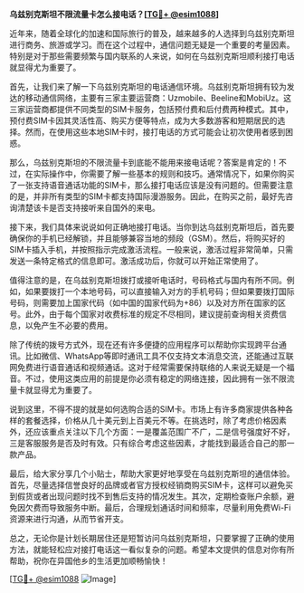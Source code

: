 **乌兹别克斯坦不限流量卡怎么接电话？[[TG💪+ @esim1088](https://t.me/s/esim1088)]**

近年来，随着全球化的加速和国际旅行的普及，越来越多的人选择到乌兹别克斯坦进行商务、旅游或学习。而在这个过程中，通信问题无疑是一个重要的考量因素。特别是对于那些需要频繁与国内联系的人来说，如何在乌兹别克斯坦顺利接打电话就显得尤为重要了。

首先，让我们来了解一下乌兹别克斯坦的电话通信环境。乌兹别克斯坦拥有较为发达的移动通信网络，主要有三家主要运营商：Uzmobile、Beeline和MobiUz。这三家运营商都提供不同类型的SIM卡服务，包括预付费和后付费两种模式。其中，预付费SIM卡因其灵活性高、购买方便等特点，成为大多数游客和短期居民的选择。然而，在使用这些本地SIM卡时，接打电话的方式可能会让初次使用者感到困惑。

那么，乌兹别克斯坦的不限流量卡到底能不能用来接电话呢？答案是肯定的！不过，在实际操作中，你需要了解一些基本的规则和技巧。通常情况下，如果你购买了一张支持语音通话功能的SIM卡，那么接打电话应该是没有问题的。但需要注意的是，并非所有类型的SIM卡都支持国际漫游服务。因此，在购买之前，最好先咨询清楚该卡是否支持接听来自国外的来电。

接下来，我们具体来说说如何正确地接打电话。当你到达乌兹别克斯坦后，首先要确保你的手机已经解锁，并且能够兼容当地的频段（GSM）。然后，将购买好的SIM卡插入手机，并按照指示完成激活流程。一般来说，激活过程非常简单，只需发送一条特定格式的信息即可。激活成功后，你就可以开始正常使用了。

值得注意的是，在乌兹别克斯坦拨打或接听电话时，号码格式与国内有所不同。例如，如果要拨打一个本地号码，可以直接输入对方的手机号码；但如果要拨打国际号码，则需要加上国家代码（如中国的国家代码为+86）以及对方所在国家的区号。此外，由于每个国家对收费标准的规定不尽相同，建议提前查询相关资费信息，以免产生不必要的费用。

除了传统的拨号方式外，现在还有许多便捷的应用程序可以帮助你实现跨平台通讯。比如微信、WhatsApp等即时通讯工具不仅支持文本消息交流，还能通过互联网免费进行语音通话和视频通话。这对于经常需要保持联络的人来说无疑是一个福音。不过，使用这类应用的前提是你必须有稳定的网络连接，因此拥有一张不限流量卡就显得尤为重要了。

说到这里，不得不提的就是如何选购合适的SIM卡。市场上有许多商家提供各种各样的套餐选择，价格从几十美元到上百美元不等。在挑选时，除了考虑价格因素外，还应该重点关注以下几个方面：一是覆盖范围广不广，二是信号强度好不好，三是客服服务是否及时有效。只有综合考虑这些因素，才能找到最适合自己的那一款产品。

最后，给大家分享几个小贴士，帮助大家更好地享受在乌兹别克斯坦的通信体验。首先，尽量选择信誉良好的品牌或者官方授权经销商购买SIM卡，这样可以避免买到假货或者出现问题时找不到售后支持的情况发生。其次，定期检查账户余额，避免因欠费而导致服务中断。最后，合理规划通话时间和频率，尽量利用免费Wi-Fi资源来进行沟通，从而节省开支。

总之，无论你是计划长期居住还是短暂访问乌兹别克斯坦，只要掌握了正确的使用方法，就能轻松应对接打电话这一看似复杂的问题。希望本文提供的信息对你有所帮助，祝你在异国他乡的生活更加顺畅愉快！

[[TG💪+ @esim1088](https://t.me/s/esim1088) ![Image](https://i.postimg.cc/4NQfJmqS/Snipaste-2025-05-13-00-14-12.png)]